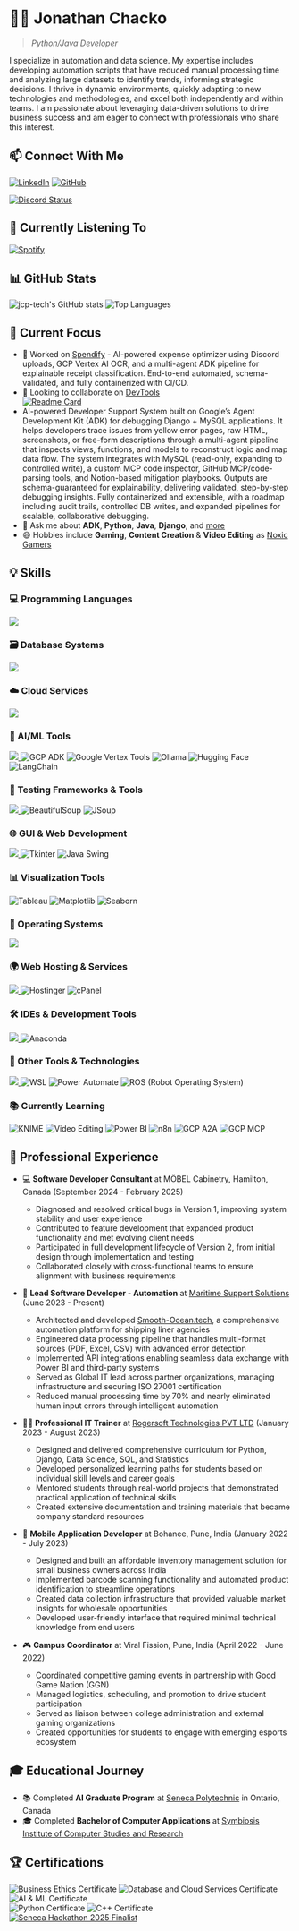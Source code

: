 <!-- ![Profile Image](https://avatars.githubusercontent.com/u/66247724?v=4) -->
# 👨‍💻 Jonathan Chacko
<!--
<div align="center">
  <img src="https://readme-typing-svg.herokuapp.com?font=Architects+Daughter&color=7AF79A&size=40&center=true&vCenter=true&width=600&lines=Hi+There!+👋;I'm+Jonathan+Chacko!;Automation+%26+Data+Science+Specialist" alt="Title" />
</div>
-->
> *Python/Java Developer*

I specialize in automation and data science. My expertise includes developing automation scripts that have reduced manual processing time and analyzing large datasets to identify trends, informing strategic decisions. I thrive in dynamic environments, quickly adapting to new technologies and methodologies, and excel both independently and within teams. I am passionate about leveraging data-driven solutions to drive business success and am eager to connect with professionals who share this interest.


## 📫 Connect With Me

[![LinkedIn](https://img.shields.io/badge/LinkedIn-jcp--tech-0077B5?style=for-the-badge&logo=linkedin&logoColor=white)](https://www.linkedin.com/in/jcp-tech/)
[![GitHub](https://img.shields.io/badge/GitHub-jcp--tech-181717?style=for-the-badge&logo=github&logoColor=white)](https://github.com/jcp-tech)
<!--
[![WhatsApp](https://img.shields.io/badge/WhatsApp-Chat-25D366?style=for-the-badge&logo=whatsapp&logoColor=white)](https://wa.me/13653842257)
[![Discord](https://img.shields.io/badge/Discord-Connect-5865F2?style=for-the-badge&logo=discord&logoColor=white)](https://discordapp.com/users/686190428634349751/)
[![Gmail](https://img.shields.io/badge/Gmail-JONATHAN-D14836?style=for-the-badge&logo=gmail&logoColor=white)](mailto:jonathanchacko1805+git@gmail.com)
[![Instagram](https://img.shields.io/badge/Instagram-noxic.gamers-E4405F?style=for-the-badge&logo=instagram&logoColor=white)](https://www.instagram.com/noxic.gamers/)
-->
[![Discord Status](https://discord-readme-badge.vercel.app/api?id=686190428634349751)](https://discordapp.com/users/686190428634349751/)


## 🎵 Currently Listening To

[![Spotify](https://novatorem-zeta-eosin.vercel.app/api/spotify)](https://open.spotify.com/user/j.c.p..rocker)


## 📊 GitHub Stats

![jcp-tech's GitHub stats](https://github-readme-stats-teal-six-35.vercel.app/api?username=jcp-tech&include_all_commits=true&show_icons=true&title_color=000000&locale=en)
![Top Languages](https://github-readme-stats-teal-six-35.vercel.app/api/top-langs?username=jcp-tech&show_icons=true&locale=en&layout=compact)
<!-- 
<a href="https://github.com/vn7n24fzkq/github-profile-summary-cards"><img align="center" src="http://github-profile-summary-cards.vercel.app/api/cards/profile-details?username=jcp-tech&theme=tokyonight" alt="Zo-Bro-23's github stats" /></a>
<p align="left"> <img src="https://komarev.com/ghpvc/?username=jcp-tech&label=Profile%20views&color=0e75b6&style=flat-square" alt="jcp-tech" /> </p>
<p align="left"> <a href="https://github.com/ryo-ma/github-profile-trophy"><img src="https://github-profile-trophy.vercel.app/?username=jcp-tech" alt="jcp-tech" /></a> </p>
-->

## 🚀 Current Focus

- 🔭 Worked on [Spendify](https://github.com/jcp-tech/Spendify) - AI-powered expense optimizer using Discord uploads, GCP Vertex AI OCR, and a multi-agent ADK pipeline for explainable receipt classification. End-to-end automated, schema-validated, and fully containerized with CI/CD.
- 🤖 Looking to collaborate on [DevTools](https://github.com/jcp-tech/DevTools)
    <br>
    [![Readme Card](https://github-readme-stats-teal-six-35.vercel.app/api/pin/?username=jcp-tech&repo=DevTools)](https://github.com/jcp-tech/DevTools)
- AI-powered Developer Support System built on Google’s Agent Development Kit (ADK) for debugging Django + MySQL applications. It helps developers trace issues from yellow error pages, raw HTML, screenshots, or free-form descriptions through a multi-agent pipeline that inspects views, functions, and models to reconstruct logic and map data flow. The system integrates with MySQL (read-only, expanding to controlled write), a custom MCP code inspector, GitHub MCP/code-parsing tools, and Notion-based mitigation playbooks. Outputs are schema-guaranteed for explainability, delivering validated, step-by-step debugging insights. Fully containerized and extensible, with a roadmap including audit trails, controlled DB writes, and expanded pipelines for scalable, collaborative debugging.
- 💬 Ask me about **ADK**, **Python**, **Java**, **Django**, and [more](https://www.linkedin.com/in/jcp-tech/details/skills/)
- 😄 Hobbies include **Gaming**, **Content Creation** & **Video Editing** as [Noxic Gamers](https://www.instagram.com/noxic.gamers/)


## 💡 Skills

### 💻 Programming Languages
<p align="left">
  <a href="https://skillicons.dev">
    <img src="https://skillicons.dev/icons?i=python,java,cpp" />
  </a>
</p>

### 🗃️ Database Systems
<p align="left">
  <a href="https://skillicons.dev">
    <img src="https://skillicons.dev/icons?i=mysql,sqlite,firebase" />
  </a>
</p>

### ☁️ Cloud Services
<p align="left">
  <a href="https://skillicons.dev">
    <img src="https://skillicons.dev/icons?i=gcp,aws" />
  </a>
</p>

### 🤖 AI/ML Tools
<p align="left">
  <a href="https://skillicons.dev">
    <img src="https://skillicons.dev/icons?i=tensorflow,pytorch,sklearn,opencv" />
  </a>
  <img src="https://img.shields.io/badge/GCP_ADK-4285F4?style=for-the-badge&logo=google-cloud&logoColor=white" alt="GCP ADK" />
  <img src="https://img.shields.io/badge/Google_Vertex_Tools-4285F4?style=for-the-badge&logo=google&logoColor=white" alt="Google Vertex Tools" />
  <img src="https://img.shields.io/badge/Ollama-000000?style=for-the-badge&logo=ollama&logoColor=white" alt="Ollama" />
  <img src="https://img.shields.io/badge/Hugging_Face-FFD21E?style=for-the-badge&logo=huggingface&logoColor=black" alt="Hugging Face" />
  <img src="https://img.shields.io/badge/LangChain-00C65E?style=for-the-badge&logo=langchain&logoColor=white" alt="LangChain" />
</p>

### 🧪 Testing Frameworks & Tools
<p align="left">
  <a href="https://skillicons.dev">
    <img src="https://skillicons.dev/icons?i=selenium" />
  </a>
  <img src="https://img.shields.io/badge/BeautifulSoup-3776AB?style=for-the-badge&logo=python&logoColor=white" alt="BeautifulSoup" />
  <img src="https://img.shields.io/badge/JSoup-ED8B00?style=for-the-badge&logo=openjdk&logoColor=white" alt="JSoup" />
</p>

### 🌐 GUI & Web Development
<p align="left">
  <a href="https://skillicons.dev">
    <img src="https://skillicons.dev/icons?i=django,html,css,js,androidstudio" />
  </a>
  <img src="https://img.shields.io/badge/Tkinter-3776AB?style=for-the-badge&logo=python&logoColor=white" alt="Tkinter" />
  <img src="https://img.shields.io/badge/Java_Swing-ED8B00?style=for-the-badge&logo=openjdk&logoColor=white" alt="Java Swing" />
</p>

### 📊 Visualization Tools
<p align="left">
  <img src="https://img.shields.io/badge/Tableau-E97627?style=for-the-badge&logo=tableau&logoColor=white" alt="Tableau" />
  <img src="https://img.shields.io/badge/Matplotlib-3776AB?style=for-the-badge&logo=matplotlib&logoColor=white" alt="Matplotlib" />
  <img src="https://img.shields.io/badge/Seaborn-3776AB?style=for-the-badge&logo=seaborn&logoColor=white" alt="Seaborn" />
  <!-- <img src="https://img.shields.io/badge/Power_BI-F2C811?style=for-the-badge&logo=power-bi&logoColor=black" alt="Power BI" /> -->
</p>

### 💾 Operating Systems
<p align="left">
  <a href="https://skillicons.dev">
    <img src="https://skillicons.dev/icons?i=linux,windows" />
  </a>
</p>

### 🌍 Web Hosting & Services
<p align="left">
  <a href="https://skillicons.dev">
    <img src="https://skillicons.dev/icons?i=firebase" />
  </a>
  <img src="https://img.shields.io/badge/Hostinger-673DE6?style=for-the-badge&logo=hostinger&logoColor=white" alt="Hostinger" />
  <img src="https://img.shields.io/badge/cPanel-FF6C2C?style=for-the-badge&logo=cpanel&logoColor=white" alt="cPanel" />
</p>

### 🛠️ IDEs & Development Tools
<p align="left">
  <a href="https://skillicons.dev">
    <img src="https://skillicons.dev/icons?i=vscode,androidstudio,eclipse,idea" />
  </a>
  <img src="https://img.shields.io/badge/Anaconda-44A833?style=for-the-badge&logo=anaconda&logoColor=white" alt="Anaconda" />
</p>

### 🔧 Other Tools & Technologies
<p align="left">
  <a href="https://skillicons.dev">
    <img src="https://skillicons.dev/icons?i=raspberrypi,git,github,postman,powershell" />
  </a>
  <img src="https://img.shields.io/badge/WSL-4D4D4D?style=for-the-badge&logo=windows-terminal&logoColor=white" alt="WSL" />
  <img src="https://img.shields.io/badge/Power_Automate-0066FF?style=for-the-badge&logo=power-automate&logoColor=white" alt="Power Automate" />
  <img src="https://img.shields.io/badge/ROS-22314E?style=for-the-badge&logo=ros&logoColor=white" alt="ROS (Robot Operating System)" />
</p>

### 📚 Currently Learning
<p align="left">
  <img src="https://img.shields.io/badge/KNIME-FFC000?style=for-the-badge&logo=knime&logoColor=white" alt="KNIME" />
  <img src="https://img.shields.io/badge/Video_Editing-9999FF?style=for-the-badge&logo=adobe-premiere-pro&logoColor=white" alt="Video Editing" />
  <img src="https://img.shields.io/badge/Power_BI-F2C811?style=for-the-badge&logo=power-bi&logoColor=black" alt="Power BI" />
  <img src="https://img.shields.io/badge/n8n-1A047D?style=for-the-badge&logo=n8n&logoColor=white" alt="n8n" />
  <img src="https://img.shields.io/badge/GCP_A2A-4285F4?style=for-the-badge&logo=google-cloud&logoColor=white" alt="GCP A2A" />
  <img src="https://img.shields.io/badge/GCP_MCP-4285F4?style=for-the-badge&logo=google-cloud&logoColor=white" alt="GCP MCP" />
</p>


## 💼 Professional Experience

- 💻 **Software Developer Consultant** at MÖBEL Cabinetry, Hamilton, Canada (September 2024 - February 2025)
  - Diagnosed and resolved critical bugs in Version 1, improving system stability and user experience
  - Contributed to feature development that expanded product functionality and met evolving client needs
  - Participated in full development lifecycle of Version 2, from initial design through implementation and testing
  - Collaborated closely with cross-functional teams to ensure alignment with business requirements

- 🏢 **Lead Software Developer - Automation** at [Maritime Support Solutions](https://www.linkedin.com/company/maritime-support-solutions/) (June 2023 - Present)
  - Architected and developed [Smooth-Ocean.tech](https://smooth-ocean.tech/), a comprehensive automation platform for shipping liner agencies
  - Engineered data processing pipeline that handles multi-format sources (PDF, Excel, CSV) with advanced error detection
  - Implemented API integrations enabling seamless data exchange with Power BI and third-party systems
  - Served as Global IT lead across partner organizations, managing infrastructure and securing ISO 27001 certification
  - Reduced manual processing time by 70% and nearly eliminated human input errors through intelligent automation

- 👨‍🏫 **Professional IT Trainer** at [Rogersoft Technologies PVT LTD](https://www.linkedin.com/company/rogersoft-com/) (January 2023 - August 2023)
  - Designed and delivered comprehensive curriculum for Python, Django, Data Science, SQL, and Statistics
  - Developed personalized learning paths for students based on individual skill levels and career goals
  - Mentored students through real-world projects that demonstrated practical application of technical skills
  - Created extensive documentation and training materials that became company standard resources
  <!-- [![Class Notes Repository](https://github-readme-stats-teal-six-35.vercel.app/api/pin/?username=jcp-tech&repo=Class-Notes)](https://github.com/jcp-tech/Class-Notes) -->

- 📱 **Mobile Application Developer** at Bohanee, Pune, India (January 2022 - July 2023)
  - Designed and built an affordable inventory management solution for small business owners across India
  - Implemented barcode scanning functionality and automated product identification to streamline operations
  - Created data collection infrastructure that provided valuable market insights for wholesale opportunities
  - Developed user-friendly interface that required minimal technical knowledge from end users

- 🎮 **Campus Coordinator** at Viral Fission, Pune, India (April 2022 - June 2022)
  - Coordinated competitive gaming events in partnership with Good Game Nation (GGN)
  - Managed logistics, scheduling, and promotion to drive student participation
  - Served as liaison between college administration and external gaming organizations
  - Created opportunities for students to engage with emerging esports ecosystem


## 🎓 Educational Journey

- 📚 Completed **AI Graduate Program** at [Seneca Polytechnic](https://www.senecacollege.ca/) in Ontario, Canada
- 🎓 Completed **Bachelor of Computer Applications** at [Symbiosis Institute of Computer Studies and Research](https://www.sicsr.ac.in/)


## 🏆 Certifications

<div align="left">
  <img src="https://img.shields.io/badge/Certified-Business%20Ethics-3A5FCD?style=for-the-badge&logo=bookstack&logoColor=white" alt="Business Ethics Certificate"/>
  <img src="https://img.shields.io/badge/Certified-Database%20and%20Cloud%20Services-3A5FCD?style=for-the-badge&logo=microsoftazure&logoColor=white" alt="Database and Cloud Services Certificate"/>
  <img src="https://img.shields.io/badge/Certified-Artificial%20Intelligence%20%26%20Machine%20Learning-3A5FCD?style=for-the-badge&logo=ai&logoColor=white" alt="AI & ML Certificate"/>
  <br/>
  <img src="https://img.shields.io/badge/Certified-Python-FFDE05?style=for-the-badge&logo=python&logoColor=white" alt="Python Certificate"/>
  <img src="https://img.shields.io/badge/Certified-C++-00599C?style=for-the-badge&logo=cplusplus&logoColor=white" alt="C++ Certificate"/>
<br/>
<a href="https://factory.cancred.ca/v1/assertion/2dc8425a65563dcbf7e12c39e11940df9e2e56f9" target="_blank" rel="noopener noreferrer">
  <img src="https://img.shields.io/badge/Finalist-Seneca%20Hackathon%202025-800000?style=for-the-badge&logo=visualstudiocode&logoColor=white" alt="Seneca Hackathon 2025 Finalist"/>
  <!-- [![Open Badge Certificate](https://badges.ecampusontario.ca/app/badge/info/93099/pic)](https://factory.cancred.ca/v1/assertion/2dc8425a65563dcbf7e12c39e11940df9e2e56f9) -->
</a>

</div>


<!-- 
## 📂 Projects
#GIST
Why this works
[![Gist Card](https://github-readme-stats.vercel.app/api/gist?id=902d273e5f07bdbe3604f5a4fef924bb)](https://gist.github.com/jcp-tech/902d273e5f07bdbe3604f5a4fef924bb/)
but this Doesnt
[![Gist Card](https://github-readme-stats-teal-six-35.vercel.app/api/gist?id=902d273e5f07bdbe3604f5a4fef924bb)](https://gist.github.com/jcp-tech/902d273e5f07bdbe3604f5a4fef924bb/)
#REPOS
Check
[![Readme Card](https://github-readme-stats.vercel.app/api/pin/?username=jcp-tech&repo=smooth-ocean.ai)](https://github.com/jcp-tech/smooth-ocean.ai)
Check this Also
[![Readme Card](https://github-readme-stats-teal-six-35.vercel.app/api/pin/?username=jcp-tech&repo=smooth-ocean.ai)](https://github.com/jcp-tech/smooth-ocean.ai)
-->